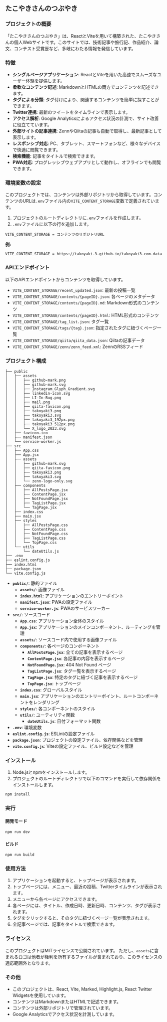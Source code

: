 ## たこやきさんのつぶやき

### プロジェクトの概要

「たこやきさんのつぶやき」は、ReactとViteを用いて構築された、たこやきさんの個人Webサイトです。このサイトでは、技術記事や旅行記、作品紹介、論文、コンテスト受賞歴など、多岐にわたる情報を発信しています。

### 特徴

-   **シングルページアプリケーション**: ReactとViteを用いた高速でスムーズなユーザー体験を提供します。
-   **柔軟なコンテンツ記述**: MarkdownとHTMLの両方でコンテンツを記述できます。
-   **タグによる分類**: タグ付けにより、関連するコンテンツを簡単に探すことができます。
-   **Twitter連携**: 最新のツイートをタイムラインで表示します。
-   **アクセス解析**: Google Analyticsによるアクセス状況の計測で、サイト改善に役立てています。
-   **外部サイトの記事連携**: ZennやQiitaの記事も自動で取得し、最新記事として表示します。
-   **レスポンシブ対応**: PC、タブレット、スマートフォンなど、様々なデバイスで快適に閲覧できます。
-   **検索機能**: 記事をタイトルで検索できます。
-   **PWA対応**: プログレッシブウェブアプリとして動作し、オフラインでも閲覧できます。

### 環境変数の設定

このプロジェクトでは、コンテンツは外部リポジトリから取得しています。コンテンツのURLは`.env`ファイル内の`VITE_CONTENT_STORAGE`変数で定義されています。

1.  プロジェクトのルートディレクトリに`.env`ファイルを作成します。
2.  `.env`ファイルに以下の行を追加します。

```
VITE_CONTENT_STORAGE = コンテンツのリポジトリURL
```

**例:**

```
VITE_CONTENT_STORAGE = https://takoyaki-3.github.io/takoyaki3-com-data
```

### APIエンドポイント

以下のAPIエンドポイントからコンテンツを取得しています。

-   `VITE_CONTENT_STORAGE/recent_updated.json`: 最新の投稿一覧
-   `VITE_CONTENT_STORAGE/contents/{pageID}.json`: 各ページのメタデータ
-   `VITE_CONTENT_STORAGE/contents/{pageID}.md`: Markdown形式のコンテンツ
-   `VITE_CONTENT_STORAGE/contents/{pageID}.html`: HTML形式のコンテンツ
-   `VITE_CONTENT_STORAGE/tag_list.json`: タグ一覧
-   `VITE_CONTENT_STORAGE/tags/{tag}.json`: 指定されたタグに紐づくページ一覧
-   `VITE_CONTENT_STORAGE/qiita/qiita_data.json`: Qiitaの記事データ
-   `VITE_CONTENT_STORAGE/zenn/zenn_feed.xml`: ZennのRSSフィード

### プロジェクト構成

```
├── public
│   ├── assets
│   │   ├── github-mark.png
│   │   ├── github-mark.svg
│   │   ├── Instagram_Glyph_Gradient.svg
│   │   ├── linkedin-icon.svg
│   │   ├── LI-In-Bug.png
│   │   ├── mail.png
│   │   ├── qiita-favicon.png
│   │   ├── takoyaki3.png
│   │   ├── takoyaki3.svg
│   │   ├── takoyaki3_192px.png
│   │   ├── takoyaki3_512px.png
│   │   └── X_logo_2023.svg
│   ├── favicon.ico
│   ├── manifest.json
│   └── service-worker.js
├── src
│   ├── App.css
│   ├── App.jsx
│   ├── assets
│   │   ├── github-mark.svg
│   │   ├── qiita-favicon.png
│   │   ├── takoyaki3.png
│   │   ├── takoyaki3.svg
│   │   └── zenn-logo-only.svg
│   ├── components
│   │   ├── AllPostsPage.jsx
│   │   ├── ContentPage.jsx
│   │   ├── NotFoundPage.jsx
│   │   ├── TagListPage.jsx
│   │   └── TagPage.jsx
│   ├── index.css
│   ├── main.jsx
│   ├── styles
│   │   ├── AllPostsPage.css
│   │   ├── ContentPage.css
│   │   ├── NotFoundPage.css
│   │   ├── TagListPage.css
│   │   └── TopPage.css
│   └── utils
│       └── dateUtils.js
├── .env
├── eslint.config.js
├── index.html
├── package.json
└── vite.config.js

```

-   **`public/`**: 静的ファイル
    -   **`assets/`**: 画像ファイル
    -   **`index.html`**: アプリケーションのエントリーポイント
    -   **`manifest.json`**: PWAの設定ファイル
    -   **`service-worker.js`**: PWAのサービスワーカー
-   **`src/`**: ソースコード
    -   **`App.css`**: アプリケーション全体のスタイル
    -   **`App.jsx`**: アプリケーションのメインコンポーネント、ルーティングを管理
    -   **`assets/`**: ソースコード内で使用する画像ファイル
    -   **`components/`**: 各ページのコンポーネント
        -   **`AllPostsPage.jsx`**: 全ての記事を表示するページ
        -   **`ContentPage.jsx`**: 各記事の内容を表示するページ
        -   **`NotFoundPage.jsx`**: 404 Not Found ページ
        -   **`TagListPage.jsx`**: タグ一覧を表示するページ
        -   **`TagPage.jsx`**: 特定のタグに紐づく記事を表示するページ
        -   **`TopPage.jsx`**: トップページ
    -   **`index.css`**: グローバルスタイル
    -   **`main.jsx`**: アプリケーションのエントリーポイント、ルートコンポーネントをレンダリング
    -   **`styles/`**: 各コンポーネントのスタイル
    -   **`utils/`**: ユーティリティ関数
        -   **`dateUtils.js`**: 日付フォーマット関数
-   **`.env`**: 環境変数
-   **`eslint.config.js`**: ESLintの設定ファイル
-   **`package.json`**: プロジェクトの設定ファイル、依存関係などを管理
-   **`vite.config.js`**: Viteの設定ファイル、ビルド設定などを管理

### インストール

1.  Node.jsとnpmをインストールします。
2.  プロジェクトのルートディレクトリで以下のコマンドを実行して依存関係をインストールします。

```bash
npm install
```

### 実行

#### 開発モード

```bash
npm run dev
```

#### ビルド

```bash
npm run build
```

### 使用方法

1.  アプリケーションを起動すると、トップページが表示されます。
2.  トップページには、メニュー、最近の投稿、Twitterタイムラインが表示されます。
3.  メニューから各ページにアクセスできます。
4.  各ページには、タイトル、作成日時、更新日時、コンテンツ、タグが表示されます。
5.  タグをクリックすると、そのタグに紐づくページ一覧が表示されます。
6.  全記事ページでは、記事をタイトルで検索できます。

### ライセンス

このプロジェクトはMITライセンスで公開されています。
ただし、`assets`に含まれるロゴは他者が権利を所有するファイルが含まれており、このライセンスの適応範囲外となります。

### その他

-   このプロジェクトは、React, Vite, Marked, Highlight.js, React Twitter Widgetsを使用しています。
-   コンテンツはMarkdownまたはHTMLで記述できます。
-   コンテンツは外部リポジトリで管理されています。
-   Google Analyticsでアクセス状況を計測しています。